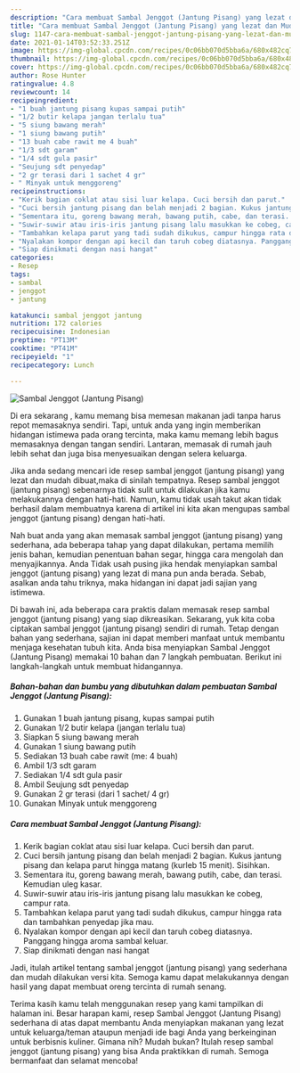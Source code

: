 ```yaml
---
description: "Cara membuat Sambal Jenggot (Jantung Pisang) yang lezat dan Mudah Dibuat"
title: "Cara membuat Sambal Jenggot (Jantung Pisang) yang lezat dan Mudah Dibuat"
slug: 1147-cara-membuat-sambal-jenggot-jantung-pisang-yang-lezat-dan-mudah-dibuat
date: 2021-01-14T03:52:33.251Z
image: https://img-global.cpcdn.com/recipes/0c06bb070d5bba6a/680x482cq70/sambal-jenggot-jantung-pisang-foto-resep-utama.jpg
thumbnail: https://img-global.cpcdn.com/recipes/0c06bb070d5bba6a/680x482cq70/sambal-jenggot-jantung-pisang-foto-resep-utama.jpg
cover: https://img-global.cpcdn.com/recipes/0c06bb070d5bba6a/680x482cq70/sambal-jenggot-jantung-pisang-foto-resep-utama.jpg
author: Rose Hunter
ratingvalue: 4.8
reviewcount: 14
recipeingredient:
- "1 buah jantung pisang kupas sampai putih"
- "1/2 butir kelapa jangan terlalu tua"
- "5 siung bawang merah"
- "1 siung bawang putih"
- "13 buah cabe rawit me 4 buah"
- "1/3 sdt garam"
- "1/4 sdt gula pasir"
- "Seujung sdt penyedap"
- "2 gr terasi dari 1 sachet 4 gr"
- " Minyak untuk menggoreng"
recipeinstructions:
- "Kerik bagian coklat atau sisi luar kelapa. Cuci bersih dan parut."
- "Cuci bersih jantung pisang dan belah menjadi 2 bagian. Kukus jantung pisang dan kelapa parut hingga matang (kurleb 15 menit). Sisihkan."
- "Sementara itu, goreng bawang merah, bawang putih, cabe, dan terasi. Kemudian uleg kasar."
- "Suwir-suwir atau iris-iris jantung pisang lalu masukkan ke cobeg, campur rata."
- "Tambahkan kelapa parut yang tadi sudah dikukus, campur hingga rata dan tambahkan penyedap jika mau."
- "Nyalakan kompor dengan api kecil dan taruh cobeg diatasnya. Panggang hingga aroma sambal keluar."
- "Siap dinikmati dengan nasi hangat"
categories:
- Resep
tags:
- sambal
- jenggot
- jantung

katakunci: sambal jenggot jantung 
nutrition: 172 calories
recipecuisine: Indonesian
preptime: "PT13M"
cooktime: "PT41M"
recipeyield: "1"
recipecategory: Lunch

---
```



![Sambal Jenggot (Jantung Pisang)](https://img-global.cpcdn.com/recipes/0c06bb070d5bba6a/680x482cq70/sambal-jenggot-jantung-pisang-foto-resep-utama.jpg)

Di era  sekarang , kamu memang bisa memesan makanan jadi tanpa harus repot memasaknya sendiri. Tapi, untuk anda yang ingin memberikan hidangan istimewa pada orang tercinta, maka kamu memang lebih bagus memasaknya dengan tangan sendiri. Lantaran, memasak di rumah jauh lebih sehat dan juga bisa menyesuaikan dengan selera keluarga.

Jika anda sedang mencari ide resep sambal jenggot (jantung pisang) yang lezat dan mudah dibuat,maka di sinilah tempatnya. Resep sambal jenggot (jantung pisang)  sebenarnya tidak sulit untuk dilakukan jika kamu melakukannya dengan hati-hati. Namun, kamu tidak usah takut akan tidak berhasil dalam membuatnya 
karena di artikel ini kita akan mengupas sambal jenggot (jantung pisang) dengan hati-hati.  



Nah buat anda yang akan memasak sambal jenggot (jantung pisang) yang sederhana, ada beberapa tahap yang dapat dilakukan, pertama memilih jenis bahan, kemudian penentuan bahan segar, hingga cara mengolah dan menyajikannya. Anda Tidak usah pusing jika hendak menyiapkan sambal jenggot (jantung pisang) yang lezat di mana pun anda berada. Sebab, asalkan anda  tahu triknya, maka hidangan ini dapat jadi sajian yang istimewa.

Di bawah ini, ada beberapa cara praktis  dalam memasak resep sambal jenggot (jantung pisang) yang siap dikreasikan. Sekarang, yuk kita coba ciptakan sambal jenggot (jantung pisang) sendiri di rumah. Tetap dengan bahan yang sederhana, sajian ini dapat memberi manfaat untuk membantu menjaga kesehatan tubuh kita. Anda bisa menyiapkan Sambal Jenggot (Jantung Pisang) memakai 10 bahan dan 7 langkah pembuatan. Berikut ini langkah-langkah untuk membuat hidangannya.

<!--inarticleads1-->

##### Bahan-bahan dan bumbu yang dibutuhkan dalam pembuatan Sambal Jenggot (Jantung Pisang):

1. Gunakan 1 buah jantung pisang, kupas sampai putih
1. Gunakan 1/2 butir kelapa (jangan terlalu tua)
1. Siapkan 5 siung bawang merah
1. Gunakan 1 siung bawang putih
1. Sediakan 13 buah cabe rawit (me: 4 buah)
1. Ambil 1/3 sdt garam
1. Sediakan 1/4 sdt gula pasir
1. Ambil Seujung sdt penyedap
1. Gunakan 2 gr terasi (dari 1 sachet/ 4 gr)
1. Gunakan  Minyak untuk menggoreng




<!--inarticleads2-->

##### Cara membuat Sambal Jenggot (Jantung Pisang):

1. Kerik bagian coklat atau sisi luar kelapa. Cuci bersih dan parut.
1. Cuci bersih jantung pisang dan belah menjadi 2 bagian. Kukus jantung pisang dan kelapa parut hingga matang (kurleb 15 menit). Sisihkan.
1. Sementara itu, goreng bawang merah, bawang putih, cabe, dan terasi. Kemudian uleg kasar.
1. Suwir-suwir atau iris-iris jantung pisang lalu masukkan ke cobeg, campur rata.
1. Tambahkan kelapa parut yang tadi sudah dikukus, campur hingga rata dan tambahkan penyedap jika mau.
1. Nyalakan kompor dengan api kecil dan taruh cobeg diatasnya. Panggang hingga aroma sambal keluar.
1. Siap dinikmati dengan nasi hangat




Jadi, itulah artikel tentang  sambal jenggot (jantung pisang)  yang sederhana dan mudah dilakukan versi kita. Semoga kamu dapat melakukannya dengan hasil yang dapat membuat oreng tercinta di rumah senang. 

Terima kasih kamu telah menggunakan resep yang kami tampilkan di halaman ini. Besar harapan kami, resep  Sambal Jenggot (Jantung Pisang) sederhana di atas dapat membantu Anda menyiapkan makanan yang lezat untuk keluarga/teman ataupun menjadi ide bagi Anda yang berkeinginan untuk berbisnis kuliner. Gimana nih? Mudah bukan? Itulah resep sambal jenggot (jantung pisang) yang bisa Anda praktikkan di rumah. Semoga bermanfaat dan selamat mencoba!


